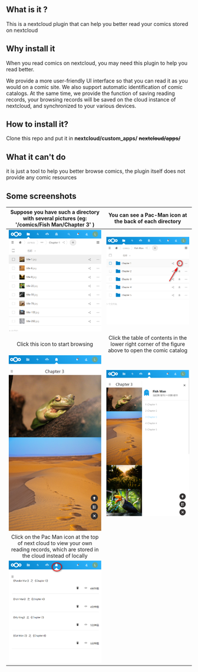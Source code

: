 ## What is it ?

This is a nextcloud plugin that can help you better read your comics stored on nextcloud

## Why install it

When you read comics on nextcloud, you may need this plugin to help you read better.

We provide a more user-friendly UI interface so that you can read it as you would on a comic site. We also support automatic identification of comic catalogs. At the same time, we provide the function of saving reading records, your browsing records will be saved on the cloud instance of nextcloud, and synchronized to your various devices.

## How to install it?

Clone this repo and put it in **nextcloud/custom_apps/** **~~nextcloud/apps/~~**

## What it can't do

it is just a tool to help you better browse comics, the plugin itself does not provide any comic resources


## Some screenshots

Suppose you have such a directory with several pictures (eg: '/comics/Fish Man/Chapter 3' )| You can see a Pac-Man icon at the back of each directory
:----:|:-----:
![has-some-pics](https://raw.githubusercontent.com/lixiaofei123/comicmode/master/img/screenshot/has-some-pics.png)|![comic-action](https://github.com/lixiaofei123/comicmode/blob/master/img/screenshot/comic-action.png)
Click this icon to start browsing|Click the table of contents in the lower right corner of the figure above to open the comic catalog
![read](https://github.com/lixiaofei123/comicmode/blob/master/img/screenshot/read.png)|![catalog](https://github.com/lixiaofei123/comicmode/blob/master/img/screenshot/catalog.png)
Click on the Pac Man icon at the top of next cloud to view your own reading records, which are stored in the cloud instead of locally|
![read-record](https://github.com/lixiaofei123/comicmode/blob/master/img/screenshot/read-record.png)|

